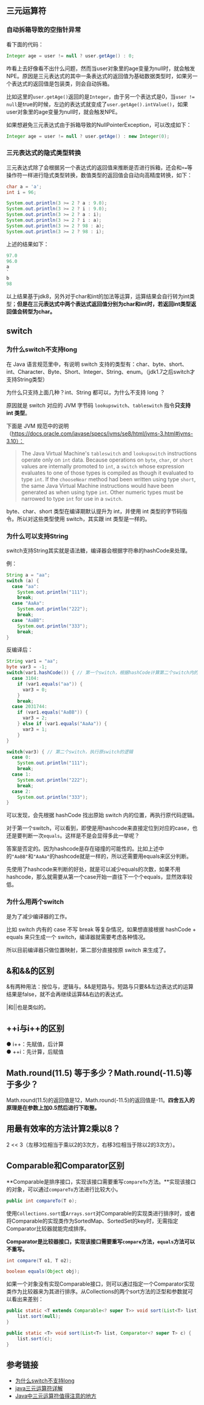 <!--
date: 2021-03-29T23:31:12+08:00
lastmod: 2021-07-04T23:31:12+08:00
-->
## 三元运算符

### 自动拆箱导致的空指针异常

看下面的代码：
```java
Integer age = user != null ? user.getAge() : 0;
```

咋看上去好像看不出什么问题，然而当user对象里的age变量为null时，就会触发NPE。原因是三元表达式的其中一条表达式的返回值为基础数据类型时，如果另一个表达式的返回值是包装类，则会自动拆箱。

比如这里的`user.getAge()`返回的是`Integer`，由于另一个表达式是0，当`user != null`是true的时候，左边的表达式就变成了`user.getAge().intValue()`，如果user对象里的age变量为null时，就会触发NPE。

如果想避免三元表达式由于拆箱导致的NullPointerException，可以改成如下：
```java
Integer age = user != null ? user.getAge() : new Integer(0);
```

### 三元表达式的隐式类型转换

三元表达式除了会根据另一个表达式的返回值来推断是否进行拆箱，还会和`+=`等操作符一样进行隐式类型转换，数值类型的返回值会自动向高精度转换，如下：
```java
char a = 'a';
int i = 96;

System.out.println(3 >= 2 ? a : 9.0);
System.out.println(3 >= 2 ? i : 9.0);
System.out.println(3 >= 2 ? a : i);
System.out.println(3 >= 2 ? i : a);
System.out.println(3 >= 2 ? 98 : a);
System.out.println(3 >= 2 ? 98 : i);
```

上述的结果如下：
```java
97.0
96.0
a
`
b
98
```

以上结果基于jdk8，另外对于char和int的加法等运算，运算结果会自行转为int类型；**但是在三元表达式中两个表达式返回值分别为char和int时，若返回int类型返回值会转型为char。**

## switch

### 为什么switch不支持long

在 Java 语言规范里中，有说明 switch 支持的类型有：char、byte、short、int、Character、Byte、Short、Integer、String、enum。（jdk1.7之后switch才支持String类型）

为什么只支持上面几种？int、String 都可以，为什么不支持 long ？

原因就是 switch 对应的 JVM 字节码 `lookupswitch`、`tableswitch` 指令**只支持 int 类型**。

下面是 JVM 规范中的说明（https://docs.oracle.com/javase/specs/jvms/se8/html/jvms-3.html#jvms-3.10）：

>The Java Virtual Machine's `tableswitch` and `lookupswitch` instructions operate only on `int` data. Because operations on `byte`, `char`, or `short` values are internally promoted to `int`, a `switch` whose expression evaluates to one of those types is compiled as though it evaluated to type `int`. If the `chooseNear` method had been written using type `short`, the same Java Virtual Machine instructions would have been generated as when using type `int`. Other numeric types must be narrowed to type `int` for use in a `switch`.

byte、char、short 类型在编译期默认提升为 int，并使用 int 类型的字节码指令。所以对这些类型使用 switch，其实跟 int 类型是一样的。

### 为什么可以支持String

switch支持String其实就是语法糖，编译器会根据字符串的hashCode来处理。

例：
```java
String a = "aa";
switch (a) {
  case "aa":
    System.out.println("111");
    break;
  case "AaAa":
    System.out.println("222");
    break;
  case "AaBB":
    System.out.println("333");
    break;
}
```

反编译后：
```java
String var1 = "aa";
byte var3 = -1;
switch(var1.hashCode()) { // 第一个switch，根据hashCode计算第二个switch内的位置
  case 3104:
    if (var1.equals("aa")) {
      var3 = 0;
    }
    break;
  case 2031744:
    if (var1.equals("AaBB")) {
      var3 = 2;
    } else if (var1.equals("AaAa")) {
      var3 = 1;
    }
}

switch(var3) { // 第二个switch，执行原switch的逻辑
  case 0:
    System.out.println("111");
    break;
  case 1:
    System.out.println("222");
    break;
  case 2:
    System.out.println("333");
}
```

可以发现，会先根据 hashCode 找出原始 switch 内的位置，再执行原代码逻辑。

对于第一个switch，可以看到，即使是用hashcode来直接定位到对应的case，也还是要判断一次`equals`。这样是不是会显得多此一举呢？

答案是否定的。因为hashcode是存在碰撞的可能性的。比如上述中的`"AaBB"`和`"AaAa"`的hashcode就是一样的，所以还需要用equals来区分判断。

先使用了hashcode来判断的好处，就是可以减少equals的次数，如果不用hashcode，那么就需要从第一个case开始一直往下一个个equals，显然效率较低。

### 为什么用两个switch

是为了减少编译器的工作。

比如 switch 内有的 case 不写 break 等复杂情况，如果想直接根据 hashCode + equals 来只生成一个 switch，编译器就需要考虑各种情况。

所以目前编译器只做位置映射，第二部分直接按原 switch 来生成了。

## &和&&的区别

&有两种用法：按位与，逻辑与。&&是短路与。短路与只要&&左边表达式的运算结果是false，就不会再继续运算&&右边的表达式。

|和||也是类似的。

## ++i与i++的区别

● i++：先赋值，后计算<br>
● ++i：先计算，后赋值

## Math.round(11.5) 等于多少？Math.round(-11.5)等于多少？

Math.round(11.5)的返回值是12，Math.round(-11.5)的返回值是-11。**四舍五入的原理是在参数上加0.5然后进行下取整。**

## 用最有效率的方法计算2乘以8？

2 << 3（左移3位相当于乘以2的3次方，右移3位相当于除以2的3次方）。

## Comparable和Comparator区别

**Comparable是排序接口，实现该接口需要重写`compareTo`方法。**实现该接口的对象，可以通过`compareTo`方法进行比较大小。

```java
public int compareTo(T o);
```

使用`Collections.sort`或`Arrays.sort`对Comparable的实现类进行排序时，或者将Comparable的实现类作为SortedMap、SortedSet的key时，无需指定Comparator比较器就能完成排序。

**Comparator是比较器接口，实现该接口需要重写`compare`方法，`equals`方法可以不重写。**

```java
int compare(T o1, T o2);

boolean equals(Object obj);
```

如果一个对象没有实现Comparable接口，则可以通过指定一个Comparator实现类作为比较器来为其进行排序。从Collections的两个sort方法的泛型和参数就可以看出来差别：

```java
public static <T extends Comparable<? super T>> void sort(List<T> list) {
    list.sort(null);
}

public static <T> void sort(List<T> list, Comparator<? super T> c) {
    list.sort(c);
}
```

## 参考链接

* [为什么switch不支持long](https://www.cnblogs.com/eycuii/p/11470950.html)
* [java三元运算符详解](https://www.cnblogs.com/itmlt1029/p/4756331.html)
* [Java中三元运算符值得注意的地方](https://blog.csdn.net/shikaiwencn/article/details/50443495)